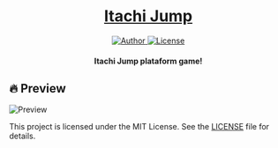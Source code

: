 <!--- LOGO DO README --->
<h1 align="center">
  <a href="">
    Itachi Jump
  </a>
</h1>
<!--- IMAGEM COM INFORMAÇÕES DO PROJETO --->
<div align="center">
  <a href="https://github.com/dnlcorona">
    <img src="https://img.shields.io/badge/author-dnlcorona-8257E5?style=flat-square" alt="Author">
  </a>
  <a href="LICENSE">
    <img src="https://img.shields.io/static/v1?label=license&message=MIT&color=8257E5&style=flat-square" alt="License">
  </a>
</div>

<!--- TÍTULO DO PROJETO --->
<h4 align="center">
  Itachi Jump plataform game!
</h4>

## 🔥 Preview

<img src="img/preview.png" alt="Preview">


This project is licensed under the MIT License. See the [LICENSE](LICENSE) file for details.
